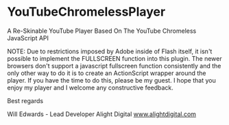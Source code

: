 YouTubeChromelessPlayer
=======================

A Re-Skinable YouTube Player Based On The YouTube Chromeless JavaScript API

NOTE: Due to restrictions imposed by Adobe inside of Flash itself, it isn't possible to implement the FULLSCREEN function into this plugin. The newer browsers don't support a javascript fullscreen function consistently and the only other way to do it is to create an ActionScript wrapper around the player. If you have the time to do this, please be my guest. I hope that you enjoy my player and I welcome any constructive feedback.

Best regards

Will Edwards - Lead Developer Alight Digital www.alightdigital.com
